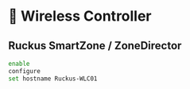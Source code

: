 # 📡 Wireless Controller

## Ruckus SmartZone / ZoneDirector
```bash
enable
configure
set hostname Ruckus-WLC01
```